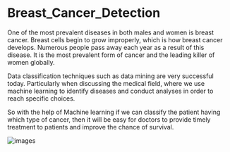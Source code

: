 # Breast_Cancer_Detection
One of the most prevalent diseases in both males and women is breast cancer. Breast cells begin to grow improperly, which is how breast cancer develops. Numerous people pass away each year as a result of this disease. It is the most prevalent form of cancer and the leading killer of women globally.

Data classification techniques such as data mining are very successful today. Particularly when discussing the medical field, where we use machine learning to identify diseases and conduct analyses in order to reach specific choices.

So with the help of Machine learning if we can classify the patient having which type of cancer, then it will be easy for doctors to provide timely treatment to patients and improve the chance of survival.


![images](https://user-images.githubusercontent.com/77531470/226303814-2ea28877-d583-4a51-83d2-783dbada2167.jpg)
